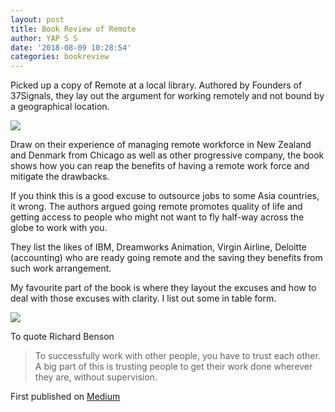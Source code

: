 ```yaml
---
layout: post
title: Book Review of Remote
author: YAP S S
date: '2018-08-09 10:28:54'
categories: bookreview
---
```



Picked up a copy of Remote at a local library. Authored by Founders of 37Signals, they lay out the argument for working remotely and not bound by a geographical location.

![](https://cdn-images-1.medium.com/max/600/1*dwlio1Ve_h8BWlF7fLtnUQ.jpeg)

Draw on their experience of managing remote workforce in New Zealand and Denmark from Chicago as well as other progressive company, the book shows how you can reap the benefits of having a remote work force and mitigate the drawbacks.

If you think this is a good excuse to outsource jobs to some Asia countries, it wrong. The authors argued going remote promotes quality of life and getting access to people who might not want to fly half-way across the globe to work with you.

They list the likes of IBM, Dreamworks Animation, Virgin Airline, Deloitte (accounting) who are ready going remote and the saving they benefits from such work arrangement.

My favourite part of the book is where they layout the excuses and how to deal with those excuses with clarity. I list out some in table form.

![](https://cdn-images-1.medium.com/max/800/1*dEf2AWk1ezZWhTAzsILUhw.png)

To quote Richard Benson

> To successfully work with other people, you have to trust each other. A big part of this is trusting people to get their work done wherever they are, without supervision.
>



First published on [Medium](https://medium.com/@mryap/book-review-of-remote-f0964ff76452) 
